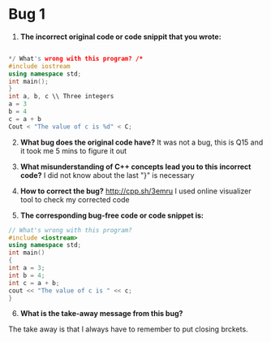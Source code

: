 # Bug 1

1. **The incorrect original code or code snippit that you wrote:**

``` cpp

*/ What's wrong with this program? /*
#include iostream
using namespace std;
int main();
}
int a, b, c \\ Three integers
a = 3
b = 4
c = a + b
Cout < "The value of c is %d" < C;


```

2. **What bug does the original code have?**
 It was not a bug, this is Q15 and it took me 5 mins to figure it out
  

3. **What misunderstanding of C++ concepts lead you to this incorrect code?**
  I did not know about the last "}" is necessary
4. **How to correct the bug?**
http://cpp.sh/3emru
  I used online visualizer tool to check my corrected code 
5. **The corresponding bug-free code or code snippet is:**

```cpp
// What's wrong with this program?
#include <iostream>
using namespace std;
int main()
{
int a = 3;
int b = 4;
int c = a + b;
cout << "The value of c is " << c;
}

```

6. **What is the take-away message from this bug?**

 The take away is that I always have to remember to put closing brckets.

